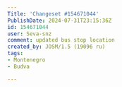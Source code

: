 ```yaml
---
Title: 'Changeset #154671044'
PublishDate: 2024-07-31T23:15:36Z
id: 154671044
user: Seva-snz
comment: updated bus stop location
created_by: JOSM/1.5 (19096 ru)
tags:
- Montenegro
- Budva

---
```

